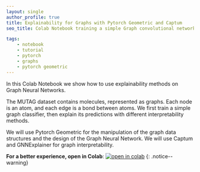 ```yaml
---
layout: single
author_profile: true
title: Explainability for Graphs with Pytorch Geometric and Captum
seo_title: Colab Notebook training a simple Graph convolutional network and using Captum, TracIn and integrated gradients for explainability.

tags:
    - notebook
    - tutorial
    - pytorch
    - graphs
    - pytorch geometric
---
```

In this Colab Notebook we show how to use explainability methods on Graph Neural Networks.


The MUTAG dataset contains molecules, represented as graphs. Each node is an atom, and each edge is a bond between atoms. We first train a simple graph classifier, then explain its predictions with different interpretability methods.


We will use Pytorch Geometric for the manipulation of the graph data structures and the design of the Graph Neural Network. We will use Captum and GNNExplainer for graph interpretability.

**For a better experience, open in Colab**:
[![open in colab](https://colab.research.google.com/assets/colab-badge.svg)](https://colab.research.google.com/github/alessiodevoto/gnns_xai_liverpool/blob/main/notebooks/A_Primer_on_Explainability_for_GNNs_(Liverpool).ipynb)
{: .notice--warning}